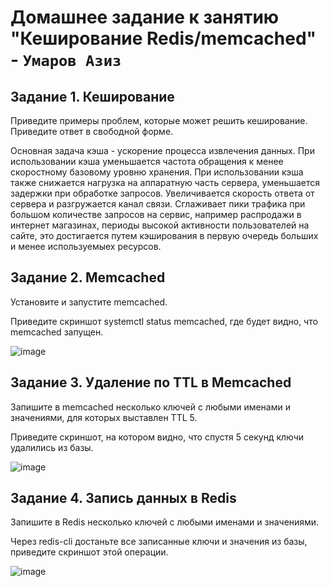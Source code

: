 # Домашнее задание к занятию "Кеширование Redis/memcached" - `Умаров Азиз`

## Задание 1. Кеширование
Приведите примеры проблем, которые может решить кеширование.
Приведите ответ в свободной форме.

Основная задача кэша - ускорение процесса извлечения данных. При использовании кэша уменьшается частота обращения к менее скоростному базовому уровню хранения.
При использовании кэша также снижается нагрузка на аппаратную часть сервера, уменьшается задержки при обработке запросов. Увеличивается скорость ответа от сервера и разгружается канал связи.
Сглаживает пики трафика при большом количестве запросов на сервис, например распродажи в интернет магазинах, периоды высокой активности пользователей на сайте, это достигается путем кэширования в первую очередь больших и менее используемыех ресурсов.

## Задание 2. Memcached
Установите и запустите memcached.

Приведите скриншот systemctl status memcached, где будет видно, что memcached запущен.

![image](https://github.com/UmarovAM/sys-homework/assets/118117183/ae941796-ec6f-488c-95d5-59119e4c91bb)


## Задание 3. Удаление по TTL в Memcached
Запишите в memcached несколько ключей с любыми именами и значениями, для которых выставлен TTL 5.

Приведите скриншот, на котором видно, что спустя 5 секунд ключи удалились из базы.

![image](https://github.com/UmarovAM/sys-homework/assets/118117183/4b2c386c-1158-4edf-9df0-fb24e589e912)


## Задание 4. Запись данных в Redis
Запишите в Redis несколько ключей с любыми именами и значениями.

Через redis-cli достаньте все записанные ключи и значения из базы, приведите скриншот этой операции.

![image](https://github.com/UmarovAM/sys-homework/assets/118117183/8c8a3101-40a6-4578-b615-72dcc0e9758c)
